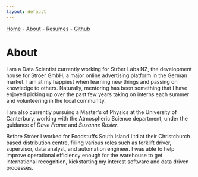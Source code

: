 ```yaml
---
layout: default
---
```


[Home](../index.md) - 
[About](../pages/about.md) - 
[Resumes](../pages/resumes.md) - 
[Github](https://github.com/Graphight)

# About

I am a Data Scientist currently working for Ströer Labs NZ, the development house for Ströer GmbH, a major online advertising platform in the German market. 
I am at my happiest when learning new things and passing on knowledge to others. Naturally, mentoring has been something that I have enjoyed picking up over the past few years taking on interns each summer and volunteering in the local community.

I am also currently pursuing a Master's of Physics at the University of Canterbury, working with the Atmospheric Science department, under the guidance of *Dave Frame* and *Suzanne Rosier*.

Before Ströer I worked for Foodstuffs South Island Ltd at their Christchurch based distribution centre, filling various roles such as forklift driver, supervisor, data analyst, and automation engineer. 
I was able to help improve operational efficiency enough for the warehouse to get international recognition, kickstarting my interest software and data driven processes.
